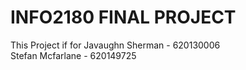 # INFO2180 FINAL PROJECT
This Project if for 
Javaughn Sherman - 620130006    
Stefan Mcfarlane - 620149725
